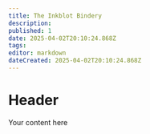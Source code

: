 ```yaml
---
title: The Inkblot Bindery
description: 
published: 1
date: 2025-04-02T20:10:24.868Z
tags: 
editor: markdown
dateCreated: 2025-04-02T20:10:24.868Z
---
```


# Header
Your content here
